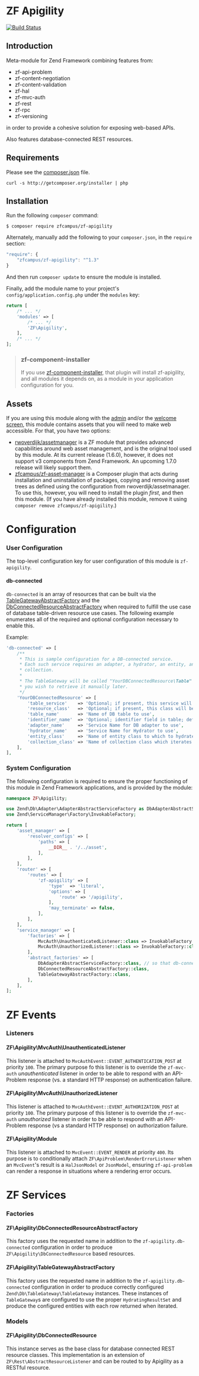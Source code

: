 ZF Apigility
============

[![Build Status](https://travis-ci.org/zfcampus/zf-apigility.png)](https://travis-ci.org/zfcampus/zf-apigility)

Introduction
------------

Meta-module for Zend Framework combining features from:

- zf-api-problem
- zf-content-negotiation
- zf-content-validation
- zf-hal
- zf-mvc-auth
- zf-rest
- zf-rpc
- zf-versioning

in order to provide a cohesive solution for exposing web-based APIs.

Also features database-connected REST resources.

Requirements
------------
  
Please see the [composer.json](composer.json) file.
````console
curl -s http://getcomposer.org/installer | php
````

Installation
------------

Run the following `composer` command:

```console
$ composer require zfcampus/zf-apigility
```

Alternately, manually add the following to your `composer.json`, in the `require` section:

```javascript
"require": {
    "zfcampus/zf-apigility": "^1.3"
}
```

And then run `composer update` to ensure the module is installed.

Finally, add the module name to your project's `config/application.config.php` under the `modules`
key:

```php
return [
    /* ... */
    'modules' => [
        /* ... */
        'ZF\Apigility',
    ],
    /* ... */
];
```

> ### zf-component-installer
>
> If you use [zf-component-installer](https://github.com/zendframework/zf-component-installer),
> that plugin will install zf-apigility, and all modules it depends on, as a
> module in your application configuration for you.

Assets
------

If you are using this module along with the [admin](https://github.com/zfcampus/zf-apigility-admin)
and/or the [welcome screen](https://github.com/zfcampus/zf-apigility-welcome),
this module contains assets that you will need to make web accessible. For that,
you have two options:

- [rwoverdijk/assetmanager](https://github.com/rwoverdijk/AssetManager) is a ZF
  module that provides advanced capabilities around web asset management, and is
  the original tool used by this module. At its current release (1.6.0),
  however, it does not support v3 components from Zend Framework. An upcoming
  1.7.0 release will likely support them.
- [zfcampus/zf-asset-manager](https://github.com/zfcampus/zf-asset-manager) is a
  Composer plugin that acts during installation and uninstallation of packages,
  copying and removing asset trees as defined using the configuration from
  rwoverdijk/assetmanager. To use this, however, you will need to install the
  plugin *first*, and then this module. (If you have already installed this
  module, remove it using `composer remove zfcampus/zf-apigility`.)

Configuration
=============

### User Configuration

The top-level configuration key for user configuration of this module is
`zf-apigility`.

#### db-connected

`db-connected` is an array of resources that can be built via the
[TableGatewayAbstractFactory](#zfapigilitytablegatewayabstractfactory) and the
[DbConnectedResourceAbstractFactory](#zfapigilitydbconnectedresourceabstractfactory) when required
to fulfill the use case of database table-driven resource use cases. The following example
enumerates all of the required and optional configuration necessary to enable this.

Example:

```php
'db-connected' => [
    /**
     * This is sample configuration for a DB-connected service.
     * Each such service requires an adapter, a hydrator, an entity, and a
     * collection.
     *
     * The TableGateway will be called "YourDBConnectedResource\Table" should
     * you wish to retrieve it manually later.
     */
    'YourDBConnectedResource' => [
        'table_service'    => 'Optional; if present, this service will be used as the table gateway',
        'resource_class'   => 'Optional; if present, this class will be used as the db-connected resource',
        'table_name'       => 'Name of DB table to use',
        'identifier_name'  => 'Optional; identifier field in table; defaults to table_name_id or id',
        'adapter_name'     => 'Service Name for DB adapter to use',
        'hydrator_name'    => 'Service Name for Hydrator to use',
        'entity_class'     => 'Name of entity class to which to hydrate',
        'collection_class' => 'Name of collection class which iterates entities; should be a Paginator extension',
    ],
],
```

### System Configuration

The following configuration is required to ensure the proper functioning of this module in Zend
Framework applications, and is provided by the module:

```php
namespace ZF\Apigility;

use Zend\Db\Adapter\AdapterAbstractServiceFactory as DbAdapterAbstractServiceFactory;
use Zend\ServiceManager\Factory\InvokableFactory;

return [
    'asset_manager' => [
        'resolver_configs' => [
            'paths' => [
                __DIR__ . '/../asset',
            ],
        ],
    ],
    'router' => [
        'routes' => [
            'zf-apigility' => [
                'type'  => 'literal',
                'options' => [
                    'route' => '/apigility',
                ],
                'may_terminate' => false,
            ],
        ],
    ],
    'service_manager' => [
        'factories' => [
            MvcAuth\UnauthenticatedListener::class => InvokableFactory::class,
            MvcAuth\UnauthorizedListener::class => InvokableFactory::class,
        ],
        'abstract_factories' => [
            DbAdapterAbstractServiceFactory::class, // so that db-connected works "out-of-the-box"
            DbConnectedResourceAbstractFactory::class,
            TableGatewayAbstractFactory::class,
        ],
    ],
];
```

ZF Events
=========

### Listeners

#### ZF\Apigility\MvcAuth\UnauthenticatedListener

This listener is attached to `MvcAuthEvent::EVENT_AUTHENTICATION_POST` at priority `100`.  The
primary purpose fo this listener is to override the `zf-mvc-auth` _unauthenticated_ listener in
order to be able to respond with an API-Problem response (vs. a standard HTTP response) on
authentication failure.

#### ZF\Apigility\MvcAuth\UnauthorizedListener

This listener is attached to `MvcAuthEvent::EVENT_AUTHORIZATION_POST` at priority `100`.  The
primary purpose of this listener is to override the `zf-mvc-auth` _unauthorized_ listener in order
to be able to respond with an API-Problem response (vs a standard HTTP response) on authorization
failure.

#### ZF\Apigility\Module

This listener is attached to `MvcEvent::EVENT_RENDER` at priority `400`.  Its purpose is to
conditionally attach `ZF\ApiProblem\RenderErrorListener` when an `MvcEvent`'s result is a
`HalJsonModel` or `JsonModel`, ensuring `zf-api-problem` can render a response in situations where
a rendering error occurs.

ZF Services
===========

### Factories

#### ZF\Apigility\DbConnectedResourceAbstractFactory

This factory uses the requested name in addition to the `zf-apigility.db-connected` configuration
in order to produce `ZF\Apigility\DbConnectedResource` based resources.

#### ZF\Apigility\TableGatewayAbstractFactory

This factory uses the requested name in addition to the `zf-apigility.db-connected` configuration
in order to produce correctly configured `Zend\Db\TableGateway\TableGateway` instances.  These
instances of `TableGateway`s are configured to use the proper `HydratingResultSet` and produce
the configured entities with each row returned when iterated.

### Models

#### ZF\Apigility\DbConnectedResource

This instance serves as the base class for database connected REST resource classes.  This
implementation is an extension of `ZF\Rest\AbstractResourceListener` and can be routed to by
Apigility as a RESTful resource.
